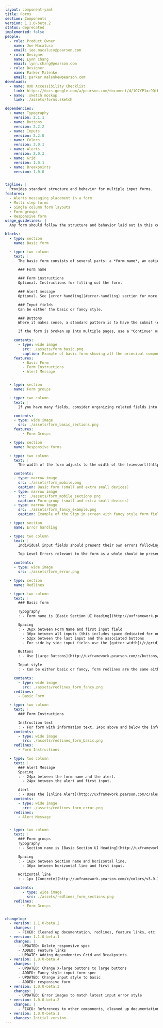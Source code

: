 ```yaml
---
layout: component-yaml
title: Forms
section: Components
version: 1.1.0-beta.2
status: deprecated
implemented: false
people:
  - role: Product Owner
    name: Joe Macaluso
    email: joe.macaluso@pearson.com
  - role: Designer
    name: Lynn Chang
    email: lynn.chang@pearson.com
  - role: Designer
    name: Parker Malenke
    email: parker.malenke@pearson.com
downloads:
  - name: UXD Accessibility Checklist
    link: https://docs.google.com/a/pearson.com/document/d/1O7YP1xc9QtHbVB4sugeWG585RXJbNZIT81H5EBPH9ps/edit?usp=sharing
  - name: .sketch mockup
    link: ./assets/forms.sketch

dependencies:
  - name: Typography
    version: 2.1.1
  - name: Buttons
    version: 2.2.2
  - name: Inputs
    version: 2.2.0
  - name: Colors
    version: 3.0.1
  - name: Alerts
    version: 2.0.3
  - name: Grid
    version: 1.0.1
  - name: Breakpoints
    version: 1.0.0


tagline: |
  Provides standard structure and behavior for multiple input forms.
features:
  - Alerts messaging placement in a form
  - Multi step forms
  - Single column form layouts
  - Form groups
  - Responsive form
usage_guidelines: |
  Any form should follow the structure and behavior laid out in this component.

blocks:
  - type: section
    name: Basic form

  - type: two column
    text: |
      The basic form consists of several parts: a *form name*, an optional set of *form instructions*, an optional *alert message*, one or more *input fields*, and *primary/secondary* action buttons.

      ### Form name

      ### Form instructions
      Optional. Instructions for filling out the form.

      ### Alert message
      Optional. See [error handling](#error-handling) section for more details.

      ### Input fields
      Can be either the basic or fancy style.

      ### Buttons
      Where it makes sense, a standard pattern is to have the submit (or equivalent) button start out as a [default button](http://uxframework.pearson.com/c/buttons/v2.2.2/#buttons--default-button) and become a [primary](http://uxframework.pearson.com/c/buttons/v2.2.2/#buttons--primary-button) or [CTA](http://uxframework.pearson.com/c/buttons/v2.2.2/#buttons--cta-button) button once the form has been completely filled out.

      If the form is broken up into multiple pages, use a "Continue" or "Next" button to advance in the form series. Maintain the same Form Name between each page. You should also include some UI for returning to previous steps in the process, where possible.

    contents:
      - type: wide image
        src: ./assets/form_basic.png
        caption: Example of basic form showing all the principal components
    features:
        - Basic Form
        - Form Instructions
        - Alert Message


  - type: section
    name: Form groups

  - type: two column
    text: |
      If you have many fields, consider organizing related fields into groups. Each group can have a section name. A form group consists of a section name followed by a horizontal line and input fields.

    contents:
    - type: wide image
      src: ./assets/form_basic_sections.png      
    features:
        - Form Groups

  - type: section
    name: Responsive forms

  - type: two column
    text: |
      The width of the form adjusts to the width of the [viewport](http://uxframework.pearson.com/c/breakpoints/).

    contents:
    - type: narrow image
      src: ./assets/form_mobile.png
      caption: Basic form (small and extra small devices)
    - type: narrow image
      src: ./assets/form_mobile_sections.png
      caption: Form group (small and extra small devices)
    - type: narrow image
      src: ./assets/form_fancy_example.png
      caption: Example of the Sign in screen with fancy style form fields

  - type: section
    name: Error handling

  - type: two column
    text: |
      Individual input fields should present their own errors following the styles dictated in the [Inputs component](/c/inputs). Fields with errors should always be accompanied by an error, unless a top level error message is sufficient to understand and fix the problems.

      Top Level Errors relevant to the form as a whole should be presented above the first input and below the form name as an [alert message](http://uxframework.pearson.com/c/forms/v1.1.0-beta.2/#forms--alert-message).

    contents:
    - type: wide image
      src: ./assets/form_error.png   

  - type: section
    name: Redlines

  - type: two column
    text: |
      ### Basic form

      Typography
      : - Form name is [Basic Section UI Heading](http://uxframework.pearson.com/c/typography/v2.1.1/#typography--basic-section-ui-heading)

      Spacing
      : - 36px between Form Name and first input field
        - 36px between all inputs (this includes space dedicated for one line of error text)
        - 52px between the last input and the associated buttons
        - For side by side input fields use the [gutter width](/c/grid) of the current breakpoint as the spacing

      Buttons
      : - Use [Large Buttons](http://uxframework.pearson.com/c/buttons/v2.2.2/#buttons--large-button)

      Input style
      : - Can be either basic or fancy, form redlines are the same either way

    contents:
      - type: wide image
        src: ./assets/redlines_form_fancy.png
    redlines:
      - Basic Form

  - type: two column
    text: |
      ### Form Instructions

      Instruction text
      : - For form with information text, 24px above and below the information text and form title/first input field
    contents:
      - type: wide image
        src: ./assets/redlines_form_basic.png
    redlines:
      - Form Instructions

  - type: two column
    text: |
      ### Alert Message
      Spacing
      : - 24px between the form name and the alert.
        - 24px between the alert and first input.

      Alert
      : - Uses the [Inline Alert](http://uxframework.pearson.com/c/alerts/v2.0.3/#alerts--inline-alert) style, typically in the [Warning/Error variant](http://uxframework.pearson.com/c/alerts/v2.0.3/#alerts--warning-error-alert)
    contents:
      - type: wide image
        src: ./assets/redlines_form_error.png
    redlines:
      - Alert Message


  - type: two column
    text: |
      ### Form groups
      Typography
      : - Section name is [Basic Section UI Heading](http://uxframework.pearson.com/c/typography/v2.1.1/#typography--basic-section-ui-heading)

      Spacing
      : - 16px between Section name and horizontal line.
        - 36px between horizontal line and first input.

      Horizontal line
      : - 1px [Concrete](http://uxframework.pearson.com/c/colors/v3.0.1/#colors--concrete)

    contents:
        - type: wide image
          src: ./assets/redlines_form_sections.png
    redlines:
        - Form Groups


changelog:
  - version: 1.1.0-beta.2
    changes: |
      - FIXED: Cleaned up documentation, redlines, feature links, etc.
  - version: 1.1.0-beta.1
    changes: |
      - UPDATED: Delete responsive spec
      - ADDED: Feature links
      - UPDATE: Adding dependencies Grid and Breakpoints
  - version: 1.0.0-beta.4
    changes: |
      - UPDATED: Change X-large buttons to large buttons
      - ADDED: Fancy style input form spec
      - UPDATED: Change input style to basic
      - ADDED: responsive form
  - version: 1.0.0-beta.3
    changes: |
      - UPDATED: Error images to match latest input error style
  - version: 1.0.0-beta.2
    changes: |
      - FIXED: References to other components, cleaned up documentation in general
  - version: 1.0.0-beta.1
    changes: Initial version.
---
```

